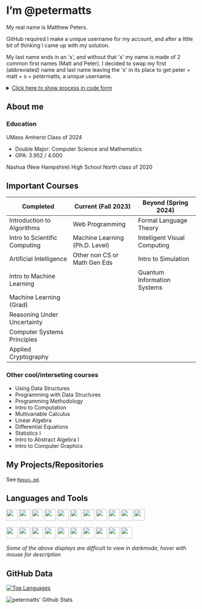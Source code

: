 # I’m @petermatts

My real name is Matthew Peters.

GitHub required I make a unique username for my account, and after a little bit of thinking I came up with my solution.

My last name ends in an 's', and without that 's' my name is made of 2 common first names (Matt and Peter). I decided to swap my first (abbreviated) name and last name leaving the 's' in its place to get peter + matt + s = petermatts, a unique username.

<details>

<summary markdown="span">
    <u>Click here to show process in code form</u>
</summary>

```Java
public static String username() {
    String myName = "Matthew Peters"; //my name
    myName = myName.toLowerCase(); //make lowercase

    //split into an array (first name at index 0, second name at index 1)
    String[] names = myName.split(" "); 

    //create var for first name, using substring to abreviate to an alternative form
    String firstname_short = names[0].substring(0, 4); //matt

    String lastname = names[1]; //create var for last name (peters)
    String s = "";

    //if lastname ends in "s": s="s" and trim off last 's' from lastname
    if(lastname.endsWith("s")) {
        s = "s";
        lastname = lastname.substring(0, lastname.length()-1); //peter
    }

    // my_github_username = "peter" + "matt" + "s"
    String my_github_username = lastname + firstname_short + s;
    return my_github_username; //petermatts
}
```

*example code for this process as a Java method*</details>

<!-- <details><summary markdown="span"><u>Click here to show process in code form</u></summary>

```Python
    name = "Matthew Peters"
    data = name.lower().split(" ")
    github_username = data[1][:-1] + data[0][:4] + data[1][-1:]
    print("Python:", github_username)
```
*example code for this process as a Java method*</details> -->

<!-- --- -->

## About me

### **Education**

UMass Amherst Class of 2024

- Double Major: Computer Science and Mathematics
- GPA: 3.952 / 4.000

Nashua (New Hampshire) High School North class of 2020
<!-- - Rank 12/425
- GPA: 4.84/5.40 -->

<!-- Separate tables by math vs cs classes? -->

## **Important Courses**

| Completed                        | Current (Fall 2023)                       | Beyond (Spring 2024)                    |
| -------------------------------- | ----------------------------------------- | --------------------------------------- |
| Introduction to Algorithms       | Web Programming                           | Formal Language Theory                  |
| Intro to Scientific Computing    | Machine Learning (Ph.D. Level)            | Intelligent Visual Computing            |
| Artificial Intelligence          | Other non CS or Math Gen Eds              | Intro to Simulation                     |
| Intro to Machine Learning        |                                           | Quantum Information Systems             |
| Machine Learning (Grad)          |                                           |                                         |
| Reasoning Under Uncertainty      |                                           |                                         |
| Computer Systems Principles      |                                           |                                         |
| Applied Cryptography             |                                           |                                         |


### **Other cool/interseting courses**

- Using Data Structures
- Programming with Data Structures
- Programming Methodology
- Intro to Computation
- Multivariable Calculus
- Linear Algebra
- Differential Equations
- Statistics I
- Intro to Abstract Algebra I
- Intro to Computer Graphics

## **My Projects/Repositories**

See [`Repos.md`](https://github.com/petermatts/petermatts/blob/main/Repos.md).

## **Languages and Tools**

<!-- Cool site for logos https://worldvectorlogo.com/ -->

[<img src="https://cdn.freebiesupply.com/logos/large/2x/java-14-logo-png-transparent.png" height="30px" />](a "Java")
[<img src="https://cdn.worldvectorlogo.com/logos/logo-javascript.svg" width="30px" />](a "Javascript")
[<img src="https://cdn.worldvectorlogo.com/logos/typescript.svg" height="30px"/>](a "Typescript")
[<img src="https://www.vectorlogo.zone/logos/python/python-icon.svg" width="30px" />](a "Python")
[<img src="https://upload.wikimedia.org/wikipedia/commons/thumb/1/18/C_Programming_Language.svg/695px-C_Programming_Language.svg.png" width="30px" />](a "C")
[<img src="https://upload.wikimedia.org/wikipedia/commons/thumb/1/18/ISO_C%2B%2B_Logo.svg/1822px-ISO_C%2B%2B_Logo.svg.png" width="30px" />](a "C++")
[<img src="https://www.vectorlogo.zone/logos/w3_html5/w3_html5-icon.svg" width="30px" />](a "HTML5")
[<img src="https://tecfa.unige.ch/perso/mafritz/teaching/slides/assets/images/css3-logo.svg" height="30px"/>](a "CSS3")
[<img src="https://cdn.worldvectorlogo.com/logos/latex.svg" height="30px"/>](a "LaTeX")
[<img src="https://encrypted-tbn0.gstatic.com/images?q=tbn:ANd9GcSYkbGAhmcYo1cCQtJvI94pA4_g_YW6EsVJ1OkIe8moeOCvD7rmAEMz05kVN6V1ZCa0dw&usqp=CAU" height="30px"/>](a "SWIG")
[<img src="https://cdn.worldvectorlogo.com/logos/nvidia.svg" height="30px"/>](a "CUDA")

[<img src="https://upload.wikimedia.org/wikipedia/commons/thumb/9/9a/Visual_Studio_Code_1.35_icon.svg/1024px-Visual_Studio_Code_1.35_icon.svg.png" width="30px"/>](a "Visual Studio Code")
[<img src="https://www.vectorlogo.zone/logos/reactjs/reactjs-icon.svg" width="30px" />](a "React JS")
[<img src="https://cdn.worldvectorlogo.com/logos/react-native-1.svg" height="30px" />](a "React Native")
[<img src="https://www.vectorlogo.zone/logos/git-scm/git-scm-icon.svg" width="30px"/>](a "Git")
[<img src="https://upload.wikimedia.org/wikipedia/commons/9/91/Octicons-mark-github.svg" width="30"/>](a "GitHub")
[<img src="https://www.vectorlogo.zone/logos/firebase/firebase-icon.svg" width="30px">](a "Firebase")
[<img src="https://upload.wikimedia.org/wikipedia/commons/thumb/2/21/Matlab_Logo.png/667px-Matlab_Logo.png" width="30px">](a "MATLAB")
[<img src="https://technology.howard.edu/sites/technology.howard.edu/files/styles/large/public/mathematica-logo.png?itok=sZVilQp7" width="30px">](a "Mathmatica")
[<img src="https://www.svgrepo.com/show/354445/terminal.svg" width="30px">](a "Shell/Batch/Bash")
[<img src="https://upload.wikimedia.org/wikipedia/commons/thumb/1/13/Cmake.svg/2048px-Cmake.svg.png" width="30px">](a "CMake")

*Some of the above displays are difficult to view in darkmode, hover with mouse for description*

## GitHub Data

<!-- removed Jupyter Notebook and LaTeX -->
[![Top Languages](https://github-readme-stats-petermatts.vercel.app/api/top-langs/?username=petermatts&layout=compact&langs_count=10&hide_border=true&hide=Solidity,M,Makefile,Jupyter+Notebook,Tex)](https://github.com/petermatts)

<img align="left" alt="petermatts' Github Stats" src="https://github-readme-stats-petermatts.vercel.app/api?username=petermatts&show_icons=true&hide_border=true&hide_rank=true">

<!-- Shows rank -->
<!-- <img align="left" alt="petermatts' Github Stats" src="https://github-readme-stats-petermatts.vercel.app/api?username=petermatts&show_icons=true&hide_border=true"> -->
